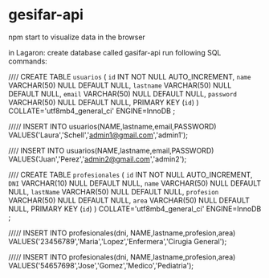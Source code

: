 # gesifar-api

npm start 
to visualize data in the browser

in Lagaron:
create database called gasifar-api
run following SQL commands:

////
CREATE TABLE `usuarios` (
	`id` INT NOT NULL AUTO_INCREMENT,
	`name` VARCHAR(50) NULL DEFAULT NULL,
	`lastname` VARCHAR(50) NULL DEFAULT NULL,
	`email` VARCHAR(50) NULL DEFAULT NULL,
	`password` VARCHAR(50) NULL DEFAULT NULL,
	PRIMARY KEY (`id`)
)
COLLATE='utf8mb4_general_ci'
ENGINE=InnoDB
;

/////
INSERT INTO usuarios(NAME,lastname,email,PASSWORD) VALUES('Laura','Schell','admin1@gmail.com','admin1');

////
INSERT INTO usuarios(NAME,lastname,email,PASSWORD) VALUES('Juan','Perez','admin2@gmail.com','admin2');

////
CREATE TABLE `profesionales` (
	`id` INT NOT NULL AUTO_INCREMENT,
	`DNI` VARCHAR(10) NULL DEFAULT NULL,
	`name` VARCHAR(50) NULL DEFAULT NULL,
	`lastName` VARCHAR(50) NULL DEFAULT NULL,
	`profesion` VARCHAR(50) NULL DEFAULT NULL,
	`area` VARCHAR(50) NULL DEFAULT NULL,
	PRIMARY KEY (`id`)
)
COLLATE='utf8mb4_general_ci'
ENGINE=InnoDB
;

/////
INSERT INTO profesionales(dni, NAME,lastname,profesion,area) VALUES('23456789','Maria','Lopez','Enfermera','Cirugia General');

/////
INSERT INTO profesionales(dni, NAME,lastname,profesion,area) VALUES('54657698','Jose','Gomez','Medico','Pediatria');
